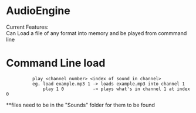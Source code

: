 # AudioEngine
Current Features:  
Can Load a file of any format into memory and be played from commmand line  
# Command Line  load <file name> <channel number>    
              play <channel number> <index of sound in channel>    
              eg. load example.mp3 1 -> loads example.mp3 into channel 1    
                  play 1 0           -> plays what's in channel 1 at index 0    
  **files need to be in the "Sounds" folder for them to be found
              
